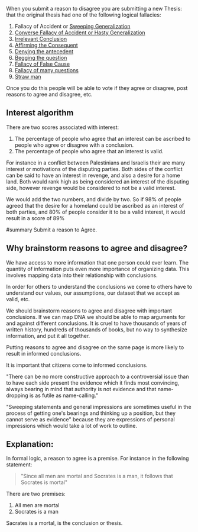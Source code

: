 When you submit a reason to disagree you are submitting a new Thesis: that the original thesis had one of the following logical fallacies:
  1. Fallacy of Accident or [Sweeping Generalization](http://en.wikipedia.org/wiki/Accident_(fallacy))
  1. [Converse Fallacy of Accident or Hasty Generalization](http://en.wikipedia.org/wiki/Converse_accident)
  1. [Irrelevant Conclusion](http://en.wikipedia.org/wiki/Ignoratio_elenchi)
  1. [Affirming the Consequent](http://en.wikipedia.org/wiki/Affirming_the_consequent)
  1. [Denying the antecedent](http://en.wikipedia.org/wiki/Denying_the_antecedent)
  1. [Begging the question](http://en.wikipedia.org/wiki/Begging_the_question)
  1. [Fallacy of False Cause](http://en.wikipedia.org/wiki/Non_sequitur_(logic))
  1. [Fallacy of many questions](http://en.wikipedia.org/wiki/Fallacy_of_many_questions)
  1. [Straw man](http://en.wikipedia.org/wiki/Straw_man)

Once you do this people will be able to vote if they agree or disagree, post reasons to agree and disagree, etc.

## Interest algorithm ##

There are two scores associated with interest:
  1. The percentage of people who agree that an interest can be ascribed to people who agree or disagree with a conclusion.
  1. The percentage of people who agree that an interest is valid.

For instance in a conflict between Palestinians and Israelis their are many interest or motivations of the disputing parties. Both sides of the conflict can be said to have an interest in revenge, and also a desire for a home land. Both would rank high as being considered an interest of the disputing side, however revenge would be considered to not be a valid interest.

We would add the two numbers, and divide by two. So if 98% of people agreed that the desire for a homeland could be ascribed as an interest of both parties, and 80% of people consider it to be a valid interest, it would result in a score of 89%



#summary Submit a reason to Agree.

## Why brainstorm reasons to agree and disagree? ##

We have access to more information that one person could ever learn. The quantity of information puts even more importance of organizing data. This involves mapping data into their relationship with conclusions.

In order for others to understand the conclusions we come to others have to understand our values, our assumptions, our dataset that we accept as valid, etc.

We should brainstorm reasons to agree and disagree with important conclusions. If we can map DNA we should be able to map arguments for and against different conclusions. It is cruel to have thousands of years of written history, hundreds of thousands of books, but no way to synthesize information, and put it all together.

Putting reasons to agree and disagree on the same page is more likely to result in informed conclusions.

It is important that citizens come to informed conclusions.

"There can be no more constructive approach to a controversial issue than to have each side present the evidence which it finds most convincing, always bearing in mind that authority is not evidence and that name-dropping is as futile as name-calling."

"Sweeping statements and general impressions are sometimes useful in the process of getting one's bearings and thinking up a position, but they cannot serve as evidence" because they are expressions of personal impressions which would take a lot of work to outline.

## Explanation: ##

In formal logic, a reason to agree is a premise. For instance in the following statement:
> "Since all men are mortal and Socrates is a man, it follows that Socrates is mortal"

There are two premises:
  1. All men are mortal
  1. Socrates is a man

Sacrates is a mortal, is the conclusion or thesis.